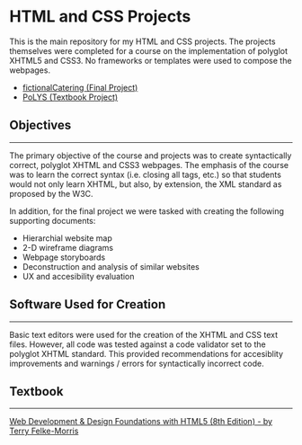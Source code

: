 # HTML and CSS Projects #
This is the main repository for my HTML and CSS projects. The projects themselves were completed for a course on the implementation of polyglot XHTML5 and CSS3. No frameworks or templates were used to compose the webpages.

* [fictionalCatering (Final Project)](/fictionalCatering)
* [PoLYS (Textbook Project)](/PoLYS)

## Objectives ##
----
The primary objective of the course and projects was to create syntactically correct, polyglot XHTML and CSS3 webpages. The emphasis of the course was to learn the correct syntax (i.e. closing all tags, etc.) so that students would not only learn XHTML, but also, by extension, the XML standard as proposed by the W3C.

In addition, for the final project we were tasked with creating the following supporting documents:

* Hierarchial website map
* 2-D wireframe diagrams
* Webpage storyboards
* Deconstruction and analysis of similar websites
* UX and accesibility evaluation

## Software Used for Creation
----
Basic text editors were used for the creation of the XHTML and CSS text files. However, all code was tested against a code validator set to the polyglot XHTML standard. This provided recommendations for accesiblity improvements and warnings / errors for syntactically incorrect code.

## Textbook
----
[Web Development & Design Foundations with HTML5 (8th Edition) - by Terry Felke-Morris](https://www.google.com/search?ei=doUYW4WzHqyg5wLpoZPQAw&q=ISBN-13%3A+978-0134322759&oq=ISBN-13%3A+978-0134322759&gs_l=psy-ab.12...3427.3427.0.4981.1.1.0.0.0.0.127.127.0j1.1.0....0...1c.2.64.psy-ab..0.0.0....0.pRSQ00MkPc8)

